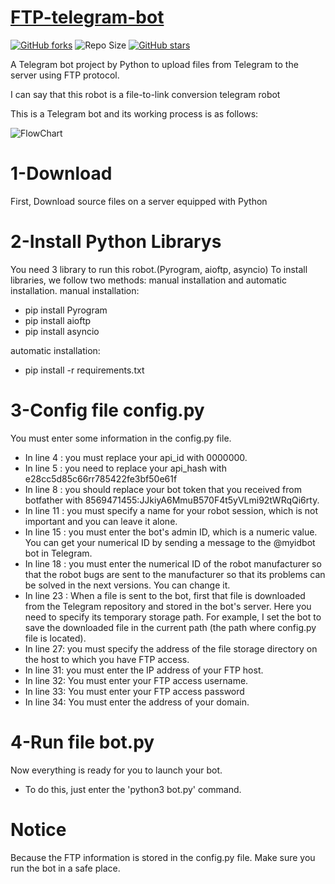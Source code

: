 # [FTP-telegram-bot](https://tx.me/FilesxDriveBot)
[![GitHub forks](https://img.shields.io/github/forks/oVo-HxBots/Utubeitbot?&style=flat-square&logo=github)](https://github.com/oVo-HxBots/FTP-TG-BOT/fork)
![Repo Size](https://img.shields.io/github/repo-size/oVo-HxBots/FTP-TG-BOT?&style=flat-square&logo=github)
[![GitHub stars](https://img.shields.io/github/stars/oVo-HxBots/Utubeitbot?&style=flat-square&logo=github)](https://github.com/oVo-HxBots/FTP-TG-BOT/stargazers)

A Telegram bot project by Python to upload files from Telegram to the server using FTP protocol.

I can say that this robot is a file-to-link conversion telegram robot

This is a Telegram bot and its working process is as follows:

![FlowChart](https://user-images.githubusercontent.com/112679395/212622979-a5846d0a-5df1-4dc5-ba30-9f0854527aa5.png)

# 1-Download
First, Download source files on a server equipped with Python

# 2-Install Python Librarys
You need 3 library to run this robot.(Pyrogram, aioftp, asyncio)
To install libraries, we follow two methods: manual installation and automatic installation.
manual installation:
* pip install Pyrogram
* pip install aioftp
* pip install asyncio

automatic installation:
* pip install -r requirements.txt

# 3-Config file config.py
You must enter some information in the config.py file.
* In line 4 : you must replace your api_id with 0000000.
* In line 5 : you need to replace your api_hash with e28cc5d85c66rr785422fe3bf50e61f
* In line 8 : you should replace your bot token that you received from botfather with 8569471455:JJkiyA6MmuB570F4t5yVLmi92tWRqQi6rty.
* In line 11 : you must specify a name for your robot session, which is not important and you can leave it alone.
* In line 15 : you must enter the bot's admin ID, which is a numeric value. You can get your numerical ID by sending a message to the @myidbot bot in Telegram.
* In line 18 : you must enter the numerical ID of the robot manufacturer so that the robot bugs are sent to the manufacturer so that its problems can be solved in the next versions. You can change it.
* In line 23 : When a file is sent to the bot, first that file is downloaded from the Telegram repository and stored in the bot's server. Here you need to specify its temporary storage path. For example, I set the bot to save the downloaded file in the current path (the path where config.py file is located).
* In line 27: you must specify the address of the file storage directory on the host to which you have FTP access.
* In line 31: you must enter the IP address of your FTP host.
* In line 32: You must enter your FTP access username.
* In line 33: You must enter your FTP access password
* In line 34: You must enter the address of your domain.

# 4-Run file bot.py
Now everything is ready for you to launch your bot.
* To do this, just enter the 'python3 bot.py' command.

# Notice
Because the FTP information is stored in the config.py file. Make sure you run the bot in a safe place.
